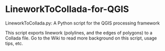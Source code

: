 # LineworkToCollada-for-QGIS

LineworkToCollada.py:  A Python script for the QGIS processing framework

This script exports linework (polylines, and the edges of polygons) to a Collada file.
Go to the Wiki to read more background on this script, usage tips, etc.
